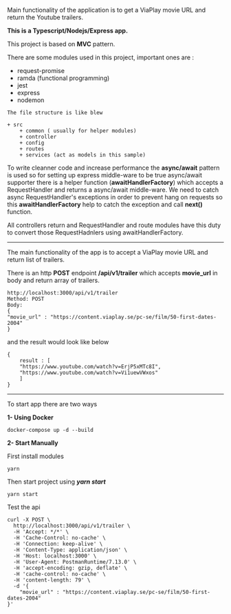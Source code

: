 Main functionality of the application is to get a ViaPlay movie URL and return the Youtube trailers.

**This is a Typescript/Nodejs/Express app.**

This project is based on **MVC** pattern. 

There are some modules used in this project, important ones are :
- request-promise
- ramda (functional programming)
- jest 
- express
- nodemon


```
The file structure is like blew 

+ src 
    + common ( usually for helper modules) 
    + controller 
    + config 
    + routes 
    + services (act as models in this sample) 
```

To write cleanner code and increase performance the **async/await** pattern is used so for setting up express middle-ware to be true async/await supporter there is a helper function (**awaitHandlerFactory**) which accepts a RequestHandler and returns a async/await middle-ware. We need to catch async RequestHandler's exceptions in order to prevent hang on requests so this **awaitHandlerFactory** help to catch the exception and call **next()** function.

All controllers return and RequestHandler and route modules have this duty to convert those RequestHadnlers using awaitHandlerFactory.

------

The main functionality of the app is to accept a ViaPlay movie URL and return list of trailers.

There is an http **POST** endpoint **/api/v1/trailer** which accepts **movie_url** in body and return array of trailers.

```
http://localhost:3000/api/v1/trailer
Method: POST
Body:
{ 
"movie_url" : "https://content.viaplay.se/pc-se/film/50-first-dates-2004"
}
```

and the result would look like below 

```
{
    result : [
    "https://www.youtube.com/watch?v=ErjP5xMTc8I",
    "https://www.youtube.com/watch?v=Vi1uewVWxos"
    ]
}
```

--------

To start app there are two ways

**1- Using Docker**
```
docker-compose up -d --build
```

**2- Start Manually**

First install modules
```
yarn 
```
Then start project using ***yarn start***
```
yarn start
```


Test the api 
```
curl -X POST \
  http://localhost:3000/api/v1/trailer \
  -H 'Accept: */*' \
  -H 'Cache-Control: no-cache' \
  -H 'Connection: keep-alive' \
  -H 'Content-Type: application/json' \
  -H 'Host: localhost:3000' \
  -H 'User-Agent: PostmanRuntime/7.13.0' \
  -H 'accept-encoding: gzip, deflate' \
  -H 'cache-control: no-cache' \
  -H 'content-length: 79' \
  -d '{ 
	"movie_url" : "https://content.viaplay.se/pc-se/film/50-first-dates-2004"
}'
```
